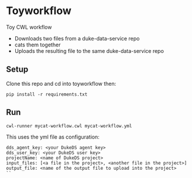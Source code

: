# Toyworkflow
Toy CWL workflow
* Downloads two files from a duke-data-service repo
* cats them together
* Uploads the resulting file to the same duke-data-service repo

## Setup
Clone this repo and cd into toyworkflow then:
```
pip install -r requirements.txt
```

## Run
```
cwl-runner mycat-workflow.cwl mycat-workflow.yml 
```

This uses the yml file as configuration:
```
dds_agent_key: <your DukeDS agent key>
dds_user_key: <your DukeDS user key>
projectName: <name of DukeDS project>
input_files: [<a file in the project>, <another file in the project>]
output_file: <name of the output file to upload into the project>
``

